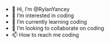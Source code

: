 - 👋 Hi, I’m @RylanYancey
- 👀 I’m interested in coding
- 🌱 I’m currently learning coding
- 💞️ I’m looking to collaborate on coding
- 📫 How to reach me coding
